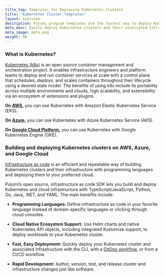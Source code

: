 ```yaml
---
title_tag: Templates for Deploying Kubernetes Clusters
title: "Kubernetes Cluster Templates"
layout: overview
description: Pulumi program templates are the fastest way to deploy Kubernetes clusters and their associated infrastructure on AWS, Azure, or Google Cloud Platform. Templates come with predefined infrastructure as code so you can get started instantly.
meta_desc: Easily deploy Kubernetes clusters and their associated infrastructure on AWS, Azure, or Google Cloud Platform with Pulumi K8s templates.
meta_image: meta.png
weight: 98
---
```


### What is Kubernetes?

[Kubernetes (k8s)](/kubernetes) is an open source container management and orchestration project. It enables infrastructure engineers and platform teams to deploy and run container services at scale with a control plane that schedules, deploys, and scales containers throughout their lifecycle using a desired state model. The benefits of using k8s include its portability across multiple environments and clouds, high scalability, and extensibility via an ecosystem of extensions and plugins.

**On [AWS](/aws/),** you can use Kubernetes with Amazon Elastic Kubernetes Service (EKS).

**On [Azure](/azure/),** you can use Kubernetes with Azure Kubernetes Service (AKS).

**On [Google Cloud Platform](/gcp/),** you can use Kubernetes with Google Kubernetes Engine (GKE).

### Building and deploying Kubernetes clusters on AWS, Azure, and Google Cloud

[Infrastructure as code](/what-is/what-is-infrastructure-as-code/) is an efficient and repeatable way of building Kubernetes clusters and their infrastructure with programming languages and deploying them to your preferred cloud.

Pulumi’s open source, infrastructure as code SDK lets you build and deploy Kubernetes and cloud infrastructure with TypeScript/JavaScript, Python, Go, Java, .NET, and YAML. The main benefits include:

* **Programming Languages:** Define infrastructure as code in your favorite language instead of domain-specific languages or clicking through cloud consoles.

* **Cloud Native Ecosystem Support:** Use Helm charts and native Kubernetes API objects, including integrated Kustomize support, to deploy workloads to your Kubernetes cluster.

* **Fast, Easy Deployment:** Quickly deploy your Kubernetes cluster and associated infrastructure with the CLI, with a [GitOps workflow](/docs/iac/packages-and-automation/continuous-delivery/pulumi-kubernetes-operator/), or from a CI/CD workflow.

* **Rapid Development:** Author, version, test, and release cluster and infrastructure changes just like software.
